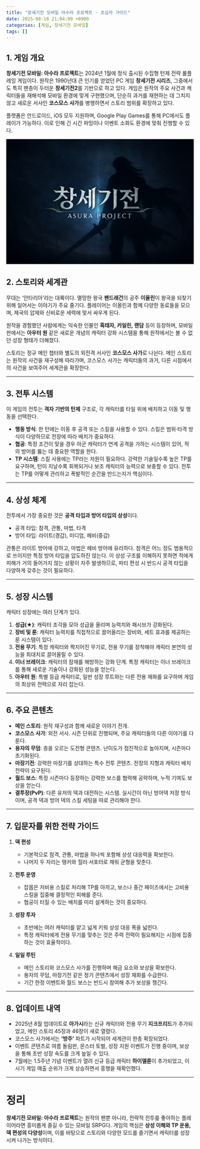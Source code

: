 ```yaml
---
title: "창세기전 모바일 아수라 프로젝트 - 초심자 가이드"
date: 2025-08-18 21:04:09 +0900
categories: [게임, 창세기전 모바일]
tags: []
---
```


## 1. 게임 개요

**창세기전 모바일: 아수라 프로젝트**는 2024년 1월에 정식 출시된 수집형 턴제 전략 롤플레잉 게임이다. 원작은 1990년대 큰 인기를 얻었던 PC 게임 **창세기전 시리즈**, 그중에서도 특히 팬층이 두터운 **창세기전2**를 기반으로 하고 있다.
게임은 원작의 주요 사건과 캐릭터들을 재해석해 모바일 환경에 맞게 구현했으며, 단순히 과거를 재현하는 데 그치지 않고 새로운 서사인 **코스모스 사가**를 병행하면서 스토리 범위를 확장하고 있다.

플랫폼은 안드로이드, iOS 모두 지원하며, Google Play Games를 통해 PC에서도 플레이가 가능하다. 이로 인해 긴 시간 파밍이나 이벤트 소화도 환경에 맞춰 진행할 수 있다.

![창세기전 아수라](assets/img/normal/asura.png)

## 2. 스토리와 세계관

무대는 ‘안타리아’라는 대륙이다.
멸망한 왕국 **팬드래건**의 공주 **이올린**이 왕국을 되찾기 위해 일어서는 이야기가 주요 줄기다. 플레이어는 이올린과 함께 다양한 동료들을 모으며, 제국의 압제와 신비로운 세력에 맞서 싸우게 된다.

원작을 경험했던 사람에게는 익숙한 인물인 **흑태자, 카일린, 랜담** 등이 등장하며, 모바일판에서는 **아우터 원** 같은 새로운 개념의 캐릭터 강화 시스템을 통해 원작에서는 볼 수 없던 성장 형태가 더해졌다.

스토리는 정규 메인 챕터와 별도의 외전격 서사인 **코스모스 사가**로 나뉜다. 메인 스토리는 원작의 사건을 재구성해 따라가며, 코스모스 사가는 캐릭터들의 과거, 다른 시점에서의 사건을 보여주어 세계관을 확장한다.

---

## 3. 전투 시스템

이 게임의 전투는 **격자 기반의 턴제** 구조로, 각 캐릭터를 타일 위에 배치하고 이동 및 행동을 선택한다.

* **행동 방식**: 한 턴에는 이동 후 공격 또는 스킬을 사용할 수 있다. 스킬은 범위·타격 방식이 다양하므로 전장에 따라 배치가 중요하다.
* **협공**: 특정 조건이 맞을 경우 아군 캐릭터가 연계 공격을 가하는 시스템이 있어, 적의 방어를 뚫는 데 중요한 역할을 한다.
* **TP 시스템**: 스킬 사용에는 TP라는 자원이 필요하다. 강력한 기술일수록 높은 TP를 요구하며, 턴이 지날수록 회복되거나 보조 캐릭터의 능력으로 보충할 수 있다. 전투는 TP를 어떻게 관리하고 폭발적인 순간을 만드는지가 핵심이다.

---

## 4. 상성 체계

전투에서 가장 중요한 것은 **공격 타입과 방어 타입의 상성**이다.

* 공격 타입: 참격, 관통, 마법, 타격
* 방어 타입: 라이트(경갑), 미디엄, 헤비(중갑)

관통은 라이트 방어에 강하고, 마법은 헤비 방어에 유리하다. 참격은 어느 정도 범용적으로 쓰이지만 특정 방어 타입을 압도하진 않는다.
이 상성 구조를 이해하지 못하면 적에게 피해가 거의 들어가지 않는 상황이 자주 발생하므로, 파티 편성 시 반드시 공격 타입을 다양하게 갖추는 것이 필요하다.

---

## 5. 성장 시스템

캐릭터 성장에는 여러 단계가 있다.

1. **성급(★)**: 캐릭터 조각을 모아 성급을 올리며 능력치와 패시브가 강화된다.
2. **장비 및 룬**: 캐릭터 능력치를 직접적으로 끌어올리는 장비와, 세트 효과를 제공하는 룬 시스템이 있다.
3. **전용 무기**: 특정 캐릭터와 짝지어진 무기로, 전용 무기를 장착해야 캐릭터 본연의 성능을 최대치로 끌어올릴 수 있다.
4. **이너 브레이크**: 캐릭터의 잠재를 해방하는 강화 단계. 특정 캐릭터는 이너 브레이크를 통해 새로운 기술이나 강화된 성능을 얻는다.
5. **아우터 원**: 특별 등급 캐릭터로, 일반 성장 루트와는 다른 전용 재화를 요구하며 게임의 최상위 전력으로 자리 잡는다.

---

## 6. 주요 콘텐츠

* **메인 스토리**: 원작 재구성과 함께 새로운 이야기 전개.
* **코스모스 사가**: 외전 서사. 시즌 단위로 진행되며, 주요 캐릭터들의 다른 이야기를 다룬다.
* **용자의 무덤**: 층을 오르는 도전형 콘텐츠. 난이도가 점진적으로 높아지며, 시즌마다 초기화된다.
* **마장기전**: 강력한 마장기를 상대하는 특수 전투 콘텐츠. 전장의 지형과 캐릭터 배치 전략이 요구된다.
* **월드 보스**: 특정 시즌마다 등장하는 강력한 보스를 협력해 공략하며, 누적 기여도 보상을 얻는다.
* **결투장(PvP)**: 다른 유저의 덱과 대전하는 시스템. 실시간이 아닌 방어덱 저장 방식이며, 공격 덱과 방어 덱의 스킬 세팅을 따로 관리해야 한다.

---

## 7. 입문자를 위한 전략 가이드

1. **덱 편성**

   * 기본적으로 참격, 관통, 마법을 하나씩 포함해 상성 대응력을 확보한다.
   * 나머지 두 자리는 탱커와 힐러·서포터로 채워 균형을 맞춘다.

2. **전투 운영**

   * 잡몹은 저비용 스킬로 처리해 TP를 아끼고, 보스나 중간 페이즈에서는 고비용 스킬을 집중해 결정적인 피해를 준다.
   * 협공이 터질 수 있는 배치를 미리 설계하는 것이 중요하다.

3. **성장 투자**

   * 초반에는 여러 캐릭터를 얕고 넓게 키워 상성 대응 폭을 넓힌다.
   * 특정 캐릭터에게 전용 무기를 맞추는 것은 주력 전력이 필요해지는 시점에 집중하는 것이 효율적이다.

4. **일일 루틴**

   * 메인 스토리와 코스모스 사가를 진행하며 해금 요소와 보상을 확보한다.
   * 용자의 무덤, 마장기전 같은 정기 콘텐츠에서 성장 재화를 수급한다.
   * 기간 한정 이벤트와 월드 보스는 반드시 참여해 추가 보상을 챙긴다.

---

## 8. 업데이트 내역

* 2025년 8월 업데이트로 **아가시**라는 신규 캐릭터와 전용 무기 **지크프리드**가 추가되었고, 메인 스토리 45장과 46장이 새로 열렸다.
* 코스모스 사가에서는 **‘방주’** 파트가 시작되어 세계관이 한층 확장되었다.
* 이벤트 콘텐츠로 여름 돌림판, 몬스터 토벌, 성장 지원 이벤트가 진행 중이며, 보상을 통해 초반 성장 속도를 크게 높일 수 있다.
* 7월에는 1.5주년 기념 이벤트가 열려 신규 등급 캐릭터 **하이델룬**이 추가되었고, 이 시기 게임 매출 순위가 크게 상승하면서 흥행을 재확인했다.

---

# 정리

**창세기전 모바일: 아수라 프로젝트**는 원작의 팬뿐 아니라, 전략적 전투를 좋아하는 플레이어라면 흥미롭게 즐길 수 있는 모바일 SRPG다.
게임의 핵심은 **상성 이해와 TP 운용, 덱 편성의 다양성**이며, 이를 바탕으로 스토리와 다양한 모드를 즐기면서 캐릭터를 성장시켜 나가는 방식이다.

